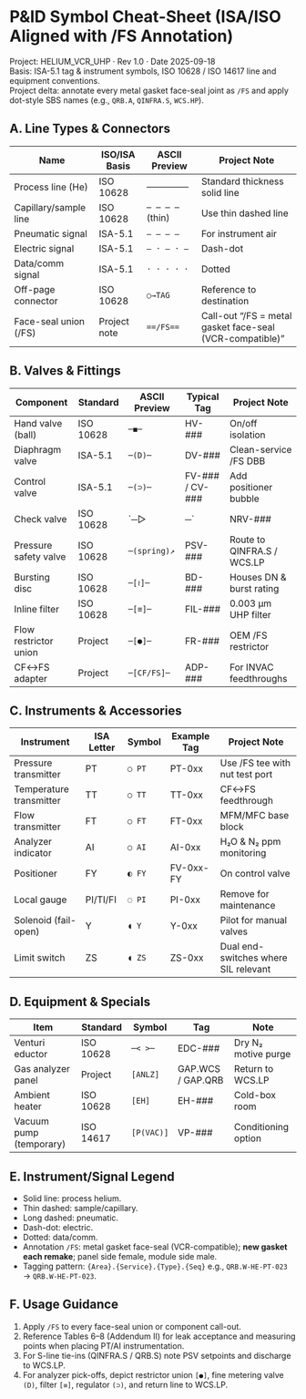 # P&ID Symbol Cheat-Sheet (ISA/ISO Aligned with /FS Annotation)

Project: HELIUM_VCR_UHP · Rev 1.0 · Date 2025-09-18  
Basis: ISA-5.1 tag & instrument symbols, ISO 10628 / ISO 14617 line and equipment conventions.  
Project delta: annotate every metal gasket face-seal joint as `/FS` and apply dot-style SBS names (e.g., `QRB.A`, `QINFRA.S`, `WCS.HP`).

## A. Line Types & Connectors
| Name | ISO/ISA Basis | ASCII Preview | Project Note |
|---|---|---|---|
| Process line (He) | ISO 10628 | `─────────` | Standard thickness solid line |
| Capillary/sample line | ISO 10628 | `─ ─ ─ ─` (thin) | Use thin dashed line |
| Pneumatic signal | ISA-5.1 | `– – – –` | For instrument air |
| Electric signal | ISA-5.1 | `– · – · –` | Dash-dot |
| Data/comm signal | ISA-5.1 | `· · · · ·` | Dotted |
| Off-page connector | ISO 10628 | `○→TAG` | Reference to destination |
| Face-seal union (/FS) | Project note | `==/FS==` | Call-out “/FS = metal gasket face-seal (VCR-compatible)” |

## B. Valves & Fittings
| Component | Standard | ASCII Preview | Typical Tag | Project Note |
|---|---|---|---|---|
| Hand valve (ball) | ISO 10628 | `─◼︎─` | HV-### | On/off isolation |
| Diaphragm valve | ISA-5.1 | `─(D)─` | DV-### | Clean-service /FS DBB |
| Control valve | ISA-5.1 | `─(⊃)─` | FV-### / CV-### | Add positioner bubble |
| Check valve | ISO 10628 | `─▷|─` | NRV-### | Non-return on recovery headers |
| Pressure safety valve | ISO 10628 | `─(spring)↗` | PSV-### | Route to QINFRA.S / WCS.LP |
| Bursting disc | ISO 10628 | `─[≀]─` | BD-### | Houses DN & burst rating |
| Inline filter | ISO 10628 | `─[≡]─` | FIL-### | 0.003 µm UHP filter |
| Flow restrictor union | Project | `─[●]─` | FR-### | OEM /FS restrictor |
| CF↔FS adapter | Project | `─[CF/FS]─` | ADP-### | For INVAC feedthroughs |

## C. Instruments & Accessories
| Instrument | ISA Letter | Symbol | Example Tag | Project Note |
|---|---|---|---|---|
| Pressure transmitter | PT | `○ PT` | PT-0xx | Use /FS tee with nut test port |
| Temperature transmitter | TT | `○ TT` | TT-0xx | CF↔FS feedthrough |
| Flow transmitter | FT | `○ FT` | FT-0xx | MFM/MFC base block |
| Analyzer indicator | AI | `○ AI` | AI-0xx | H₂O & N₂ ppm monitoring |
| Positioner | FY | `◐ FY` | FV-0xx-FY | On control valve |
| Local gauge | PI/TI/FI | `◌ PI` | PI-0xx | Remove for maintenance |
| Solenoid (fail-open) | Y | `◖ Y` | Y-0xx | Pilot for manual valves |
| Limit switch | ZS | `◖ ZS` | ZS-0xx | Dual end-switches where SIL relevant |

## D. Equipment & Specials
| Item | Standard | Symbol | Tag | Note |
|---|---|---|---|---|
| Venturi eductor | ISO 10628 | `─< >─` | EDC-### | Dry N₂ motive purge |
| Gas analyzer panel | Project | `[ANLZ]` | GAP.WCS / GAP.QRB | Return to WCS.LP |
| Ambient heater | ISO 10628 | `[EH]` | EH-### | Cold-box room |
| Vacuum pump (temporary) | ISO 14617 | `[P(VAC)]` | VP-### | Conditioning option |

## E. Instrument/Signal Legend
- Solid line: process helium.  
- Thin dashed: sample/capillary.  
- Long dashed: pneumatic.  
- Dash-dot: electric.  
- Dotted: data/comm.  
- Annotation `/FS`: metal gasket face-seal (VCR-compatible); **new gasket each remake**; panel side female, module side male.  
- Tagging pattern: `{Area}.{Service}.{Type}.{Seq}` e.g., `QRB.W-HE-PT-023` → `QRB.W-HE-PT-023`.

## F. Usage Guidance
1. Apply `/FS` to every face-seal union or component call-out.  
2. Reference Tables 6–8 (Addendum II) for leak acceptance and measuring points when placing PT/AI instrumentation.  
3. For S-line tie-ins (QINFRA.S / QRB.S) note PSV setpoints and discharge to WCS.LP.  
4. For analyzer pick-offs, depict restrictor union `[●]`, fine metering valve `(D)`, filter `[≡]`, regulator `(⊃)`, and return line to WCS.LP.
